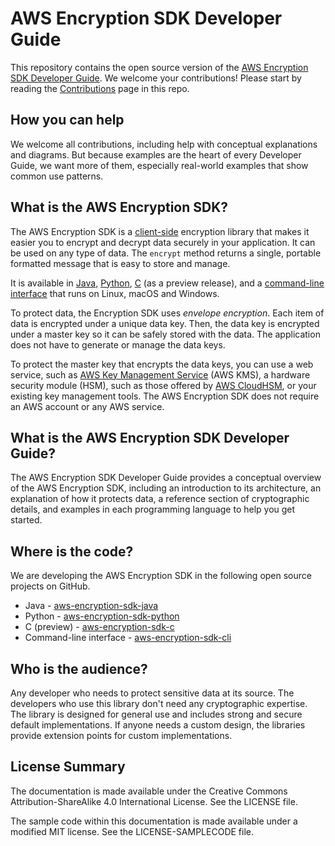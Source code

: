 # AWS Encryption SDK Developer Guide

This repository contains the open source version of the [AWS Encryption SDK Developer
Guide](https://docs.aws.amazon.com/encryption-sdk/latest/developer-guide/). We welcome your contributions! Please start by reading the
[Contributions](https://github.com/awsdocs/aws-encryption-sdk-docs/blob/master/CONTRIBUTING.md) page in this
repo.

## How you can help
We welcome all contributions, including help with conceptual explanations and diagrams. But because 
examples are the heart of every Developer Guide, we want more of them, especially real-world
examples that show common use patterns.

## What is the AWS Encryption SDK? 

The AWS Encryption SDK is a
[client-side](https://docs.aws.amazon.com/dynamodb-encryption-client/latest/devguide/client-server-side.html)
encryption library that makes it easier you to encrypt and decrypt data securely in your
application. It can be used on any type of data. The `encrypt`
method returns a single, portable formatted message that is easy to store and manage. 

It is available in [Java](https://docs.aws.amazon.com/encryption-sdk/latest/developer-guide/java.html),
[Python](https://docs.aws.amazon.com/encryption-sdk/latest/developer-guide/python.html),
[C](https://docs.aws.amazon.com/encryption-sdk/latest/developer-guide/c-language.html) (as a preview
release), and a [command-line
interface](https://docs.aws.amazon.com/encryption-sdk/latest/developer-guide/crypto-cli.html) that runs on Linux, macOS and Windows.


To protect data, the Encryption SDK uses *envelope encryption*. Each item of data is encrypted under a unique data key. Then, the data key is encrypted under a master key so it can be safely stored with the data. The application does not have to generate or manage the data keys.

To protect the master key that encrypts the data keys, you can use a web service, such as [AWS Key
Management Service](https://docs.aws.amazon.com/kms/latest/developerguide/) (AWS KMS), a hardware
security module (HSM), such as those offered by [AWS
CloudHSM](https://docs.aws.amazon.com/cloudhsm/latest/userguide/), or your existing key management tools. The AWS Encryption SDK does not require an AWS
account or any AWS service.

## What is the AWS Encryption SDK Developer Guide?

The AWS Encryption SDK Developer Guide provides a
conceptual overview of the AWS Encryption SDK, including an introduction to its
architecture, an explanation of how it protects data, a reference section of cryptographic details,
and examples in each programming language to help you get started.

## Where is the code?
We are developing the AWS Encryption SDK in the following open source projects on GitHub. 

* Java - [aws-encryption-sdk-java](https://github.com/aws/aws-encryption-sdk-java)
* Python -
[aws-encryption-sdk-python](https://github.com/aws/aws-encryption-sdk-python)
* C (preview) - [aws-encryption-sdk-c](https://github.com/awslabs/aws-encryption-sdk-c)
* Command-line interface - [aws-encryption-sdk-cli](https://github.com/awslabs/aws-encryption-sdk-cli)

## Who is the audience?
Any developer who needs to protect sensitive data at its source. The developers who use this library
don't need any cryptographic expertise. The library is designed for general use and includes strong and secure default
implementations. If anyone needs a custom design, the libraries provide extension points for custom implementations.


## License Summary

The documentation is made available under the Creative Commons Attribution-ShareAlike 4.0 International License. See the LICENSE file.

The sample code within this documentation is made available under a modified MIT license. See the LICENSE-SAMPLECODE file.
